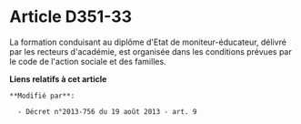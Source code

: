 # Article D351-33

La formation conduisant au diplôme d'Etat de moniteur-éducateur, délivré par les recteurs d'académie, est organisée dans les
conditions prévues par le code de l'action sociale et des familles.

**Liens relatifs à cet article**

	**Modifié par**:

	  - Décret n°2013-756 du 19 août 2013 - art. 9

